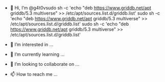 - 👋 Hi, I’m @g4t0vsudo sh -c 'echo "deb https://www.griddb.net/apt griddb/5.3 multiverse" >>  /etc/apt/sources.list.d/griddb.list'
sudo sh -c 'echo "deb https://www.griddb.net/apt griddb/5.3 multiverse" >>  /etc/apt/sources.list.d/griddb.list'
sudo sh -c 'echo "deb https://www.griddb.net/apt griddb/5.3 multiverse" >>  /etc/apt/sources.list.d/griddb.list'

- 👀 I’m interested in ...
- 🌱 I’m currently learning ...
- 💞️ I’m looking to collaborate on ...
- 📫 How to reach me ...

<!---
g4t0v/g4t0v is a ✨ special ✨ repository because its `README.md` (this file) appears on your GitHub profile.
You can click the Preview link to take a look at your changes.
--->
